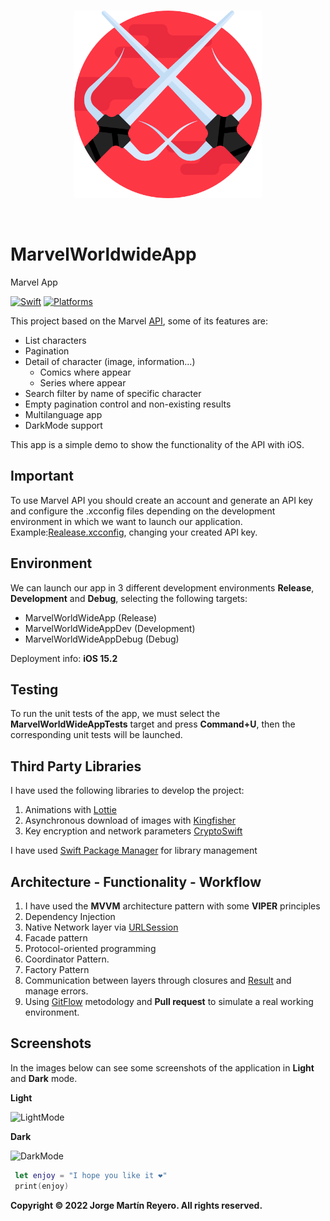 <br>
<p align="center">
<img src="readmeResources/appIcon.png" class="center" alt="drawing" width="300"/>
</p>
<br>

# MarvelWorldwideApp
Marvel App

[![Swift](https://img.shields.io/badge/Swift-5.5-orange?style=flat-square)](https://img.shields.io/badge/Swift-5.3_5.4_5.5-Orange?style=flat-square) 
[![Platforms](https://img.shields.io/badge/Platforms-iOS-yellowgreen?style=flat-square)](https://img.shields.io/badge/Platforms-iOS-Green?style=flat-square)

This project based on the Marvel [API](https://developer.marvel.com/docs), some of its features are:

- List characters
- Pagination
- Detail of character (image, information...)
    - Comics where appear
    - Series where appear
- Search filter by name of specific character
- Empty pagination control and non-existing results
- Multilanguage app
- DarkMode support

This app is a simple demo to show the functionality of the API with iOS.

## Important

To use Marvel API you should create an account and generate an API key and configure the .xcconfig files depending on the development environment in which we want to launch our application.
Example:[Realease.xcconfig](https://github.com/RapsusMTN/MarvelWorldwideApp/tree/main/MarvelWorldWideApp/MarvelWorldWideApp/Configuration/Environment), changing your created API key.

## Environment

We can launch our app in 3 different development environments **Release**, **Development** and **Debug**, selecting the following targets:

- MarvelWorldWideApp (Release)
- MarvelWorldWideAppDev (Development)
- MarvelWorldWideAppDebug (Debug)

Deployment info: **iOS 15.2**

## Testing

To run the unit tests of the app, we must select the **MarvelWorldWideAppTests** target and press **Command+U**, then the corresponding unit tests will be launched.

## Third Party Libraries

I have used the following libraries to develop the project:

1. Animations with [Lottie](https://lottiefiles.com)
2. Asynchronous download of images with [Kingfisher](https://github.com/onevcat/Kingfisher)
3. Key encryption and network parameters [CryptoSwift](https://github.com/krzyzanowskim/CryptoSwift)

I have used [Swift Package Manager](https://developer.apple.com/documentation/swift_packages) for library management


## Architecture - Functionality - Workflow

1. I have used the **MVVM** architecture pattern with some **VIPER** principles
2. Dependency Injection
3. Native Network layer via [URLSession](https://developer.apple.com/documentation/foundation/urlsession)
4. Facade pattern
5. Protocol-oriented programming
6. Coordinator Pattern.
7. Factory Pattern
8. Communication between layers through closures and [Result](https://developer.apple.com/documentation/swift/result) and manage errors.
9. Using [GitFlow](https://www.atlassian.com/es/git/tutorials/comparing-workflows/gitflow-workflow) metodology and **Pull request** to simulate a real working environment.

## Screenshots

In the images below can see some screenshots of the application in **Light** and **Dark** mode.

**Light**

![LightMode](readmeResources/appLight.PNG)

**Dark**

![DarkMode](readmeResources/appDark.PNG)

``` Swift
 let enjoy = "I hope you like it ❤️"
 print(enjoy)
```


**Copyright © 2022 Jorge Martín Reyero. All rights reserved.**
